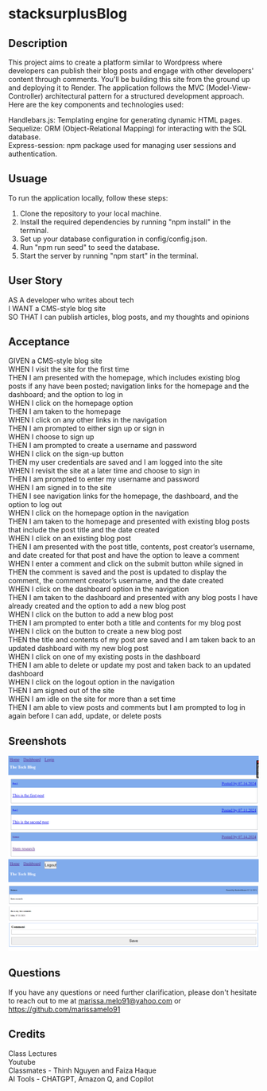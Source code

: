 # stacksurplusBlog

## Description
This project aims to create a platform similar to Wordpress where developers can publish their blog posts and engage with other developers' content through comments. You'll be building this site from the ground up and deploying it to Render. The application follows the MVC (Model-View-Controller) architectural pattern for a structured development approach. Here are the key components and technologies used:<br>

Handlebars.js: Templating engine for generating dynamic HTML pages. <br>
Sequelize: ORM (Object-Relational Mapping) for interacting with the SQL database. <br>
Express-session: npm package used for managing user sessions and authentication. <br>

## Usuage
To run the application locally, follow these steps:<br>
1. Clone the repository to your local machine. <br>
2. Install the required dependencies by running "npm install" in the terminal. <br>
3. Set up your database configuration in config/config.json.<br>
4. Run "npm run seed" to seed the database.<br>
5. Start the server by running "npm start" in the terminal.<br>

## User Story
AS A developer who writes about tech<br>
I WANT a CMS-style blog site<br>
SO THAT I can publish articles, blog posts, and my thoughts and opinions<br>

## Acceptance 
GIVEN a CMS-style blog site<br>
WHEN I visit the site for the first time <br>
THEN I am presented with the homepage, which includes existing blog posts if any have been posted; navigation links for the homepage and the dashboard; and the option to log in<br>
WHEN I click on the homepage option<br>
THEN I am taken to the homepage<br>
WHEN I click on any other links in the navigation<br>
THEN I am prompted to either sign up or sign in<br>
WHEN I choose to sign up<br>
THEN I am prompted to create a username and password<br>
WHEN I click on the sign-up button<br>
THEN my user credentials are saved and I am logged into the site<br>
WHEN I revisit the site at a later time and choose to sign in<br>
THEN I am prompted to enter my username and password<br>
WHEN I am signed in to the site<br>
THEN I see navigation links for the homepage, the dashboard, and the option to log out<br>
WHEN I click on the homepage option in the navigation<br>
THEN I am taken to the homepage and presented with existing blog posts that include the post title and the date created<br>
WHEN I click on an existing blog post<br>
THEN I am presented with the post title, contents, post creator’s username, and date created for that post and have the option to leave a comment<br>
WHEN I enter a comment and click on the submit button while signed in<br>
THEN the comment is saved and the post is updated to display the comment, the comment creator’s username, and the date created<br>
WHEN I click on the dashboard option in the navigation<br>
THEN I am taken to the dashboard and presented with any blog posts I have already created and the option to add a new blog post<br>
WHEN I click on the button to add a new blog post<br>
THEN I am prompted to enter both a title and contents for my blog post<br>
WHEN I click on the button to create a new blog post<br>
THEN the title and contents of my post are saved and I am taken back to an updated dashboard with my new blog post<br>
WHEN I click on one of my existing posts in the dashboard<br>
THEN I am able to delete or update my post and taken back to an updated dashboard<br>
WHEN I click on the logout option in the navigation<br>
THEN I am signed out of the site<br>
WHEN I am idle on the site for more than a set time<br>
THEN I am able to view posts and comments but I am prompted to log in again before I can add, update, or delete posts<br>

## Sreenshots
![screenshot](/public/css/Main-Home-Page.png)
![screenshot](/public/css/Comment.png)

## Questions
If you have any questions or need further clarification, please don't hesitate to reach out to me at
marissa.melo91@yahoo.com or https://github.com/marissamelo91

## Credits
Class Lectures<br>
Youtube<br>
Classmates - Thinh Nguyen and Faiza Haque<br>
AI Tools - CHATGPT, Amazon Q, and Copilot<br>